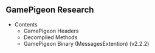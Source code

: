 ## GamePigeon Research

- Contents
    - GamePigeon Headers
    - Decompiled Methods
    - GamePigeon Binary (MessagesExtention) (v2.2.2)
